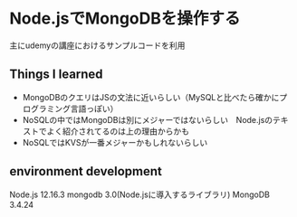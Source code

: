 # Node.jsでMongoDBを操作する

主にudemyの講座におけるサンプルコードを利用

## Things I learned

-  MongoDBのクエリはJSの文法に近いらしい（MySQLと比べたら確かにプログラミング言語っぽい）
-  NoSQLの中ではMongoDBは別にメジャーではないらしい　Node.jsのテキストでよく紹介されてるのは上の理由からかも
-  NoSQLではKVSが一番メジャーかもしれないらしい

## environment development

Node.js 12.16.3
mongodb 3.0(Node.jsに導入するライブラリ)
MongoDB 3.4.24
